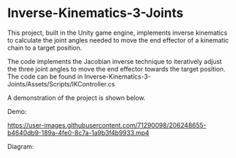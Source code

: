 # Inverse-Kinematics-3-Joints

This project, built in the Unity game engine, implements inverse kinematics to calculate the joint angles needed to move the end effector of a kinematic chain to a target position. 

The code implements the Jacobian inverse technique to iteratively adjust the three joint angles to move the end effector towards the target position. The code can be found in Inverse-Kinematics-3-Joints/Assets/Scripts/IKController.cs 

A demonstration of the project is shown below.

Demo:

https://user-images.githubusercontent.com/71290098/206248655-b4640db9-189a-4fe0-8c7a-1a9b3f4b9933.mp4

Diagram:



